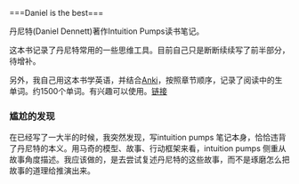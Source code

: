 ===Daniel is the best===

丹尼特(Daniel Dennett)著作Intuition Pumps读书笔记。

这本书记录了丹尼特常用的一些思维工具。目前自己只是断断续续写了前半部分，待增补。

另外，我自己用这本书学英语，并结合[Anki](https://www.ankichina.net/anki20.html)，按照章节顺序，记录了阅读中的生单词。约1500个单词。有兴趣可以使用。[链接](https://ankiweb.net/shared/info/1443966211)

### 尴尬的发现
在已经写了一大半的时候，我突然发现，写intuition pumps 笔记本身，恰恰违背了丹尼特的本义。用马奇的模型、故事、行动框架来看，intuition pumps 侧重从故事角度描述。我应该做的，是去尝试复述丹尼特的这些故事，而不是琢磨怎么把故事的道理给推演出来。
